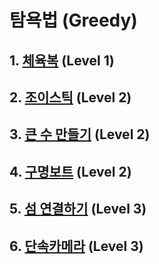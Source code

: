 # 탐욕법 (Greedy)

## 1. [체육복](https://github.com/KKM220204/programmers220204/blob/main/programmers_highScoreKit/M6_Greedy/Q1_workout_clothes.md) (Level 1)

## 2. [조이스틱](https://github.com/KKM220204/programmers220204/blob/main/programmers_highScoreKit/M6_Greedy/Q2_joystick.md) (Level 2)

## 3. [큰 수 만들기](https://github.com/KKM220204/programmers220204/blob/main/programmers_highScoreKit/M6_Greedy/Q3_making_a_big_number.md) (Level 2)

## 4. [구명보트](https://github.com/KKM220204/programmers220204/blob/main/programmers_highScoreKit/M6_Greedy/Q4_lifeboat.md) (Level 2)

## 5. [섬 연결하기](https://github.com/KKM220204/programmers220204/blob/main/programmers_highScoreKit/M6_Greedy/Q5_connecting_island.md) (Level 3)

## 6. [단속카메라](https://github.com/KKM220204/programmers220204/blob/main/programmers_highScoreKit/M6_Greedy/Q6_control_camera.md) (Level 3)

